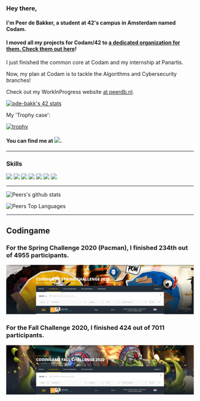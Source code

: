 ### Hey there,
#### I'm Peer de Bakker, a student at 42's campus in Amsterdam named Codam.
#### I moved all my projects for Codam/42 to [a dedicated organization for them. Check them out here](https://github.com/42pde-bakk)!

I just finished the common core at Codam and my internship at Panartis.

Now, my plan at Codam is to tackle the Algorithms and Cybersecurity branches!

Check out my WorkInProgress website [at peerdb.nl](https://peerdb.nl).

[![pde-bakk's 42 stats](https://badge42.herokuapp.com/api/stats/pde-bakk)](https://github.com/JaeSeoKim/badge42)

My 'Trophy case':

[![trophy](https://github-profile-trophy.vercel.app/?username=pde-bakk&theme=onedark)](https://github.com/ryo-ma/github-profile-trophy)


<!-- ![alt-text](https://emoji.gg/assets/emoji/9879_hackerman.gif) -->

#### You can find me at <a href="https://www.linkedin.com/in/peer-de-bakker-a5b866120/"><img src="https://icon-library.com/images/linked-in-icon-small/linked-in-icon-small-24.jpg" height="25" ></a>.

---

### Skills
<img src="https://img.shields.io/badge/c%20-A8B9CC.svg?&style=for-the-badge&logo=c&logoColor=FFFFFF"/> <img src="https://img.shields.io/badge/c++%20-00599C.svg?&style=for-the-badge&logo=c%2B%2B&logoColor=FFFFFF"/> <img src="https://img.shields.io/badge/ruby%20-CC342D.svg?&style=for-the-badge&logo=ruby&logoColor=FFFFFF"/> <img src="https://img.shields.io/badge/python%20-3776AB.svg?&style=for-the-badge&logo=python&logoColor=FFFFFF"/> <img src="https://img.shields.io/badge/slack%20-4A154B.svg?&style=for-the-badge&logo=slack&logoColor=FFFFFF"/> <img src="https://img.shields.io/badge/vscode%20-007ACC.svg?&style=for-the-badge&logo=slack&logoColor=FFFFFF"/> <img src="https://img.shields.io/badge/git%20-F050532.svg?&style=for-the-badge&logo=git&logoColor=FFFFFF"/>

---

![Peers's github stats](https://github-readme-stats.vercel.app/api?username=pde-bakk&theme=radical&count_private=true&show_icons=true&bg_color=7049c7,86a8e7,E56EB2&title_color=fff&text_color=fff)

![Peers Top Languages](https://github-readme-stats.vercel.app/api/top-langs/?username=pde-bakk&layout=compact&bg_color=7049c7,86a8e7,E56EB2&title_color=fff&text_color=fff)

---

## Codingame

### For the Spring Challenge 2020 (Pacman), I finished 234th out of 4955 participants.
[![Spring Challenge 2020 Peer](https://github.com/pde-bakk/Codingame/blob/master/pictures/SpringChallenge2020.png)](https://www.codingame.com/contests/spring-challenge-2020)

### For the Fall Challenge 2020, I finished 424 out of 7011 participants.
[![Spring Challenge 2020 Peer](https://github.com/pde-bakk/Codingame/blob/master/pictures/FallChallenge2020.png)](https://www.codingame.com/contests/fall-challenge-2020)
